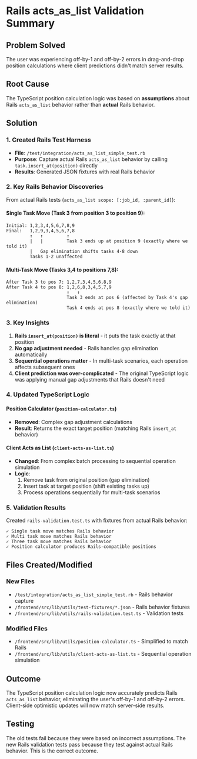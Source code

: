 # Rails acts_as_list Validation Summary

## Problem Solved

The user was experiencing off-by-1 and off-by-2 errors in drag-and-drop position calculations where client predictions didn't match server results.

## Root Cause

The TypeScript position calculation logic was based on **assumptions** about Rails `acts_as_list` behavior rather than **actual** Rails behavior.

## Solution

### 1. Created Rails Test Harness

- **File**: `/test/integration/acts_as_list_simple_test.rb`
- **Purpose**: Capture actual Rails `acts_as_list` behavior by calling `task.insert_at(position)` directly
- **Results**: Generated JSON fixtures with real Rails behavior

### 2. Key Rails Behavior Discoveries

From actual Rails tests (`acts_as_list scope: [:job_id, :parent_id]`):

#### Single Task Move (Task 3 from position 3 to position 9):
```
Initial: 1,2,3,4,5,6,7,8,9
Final:   1,2,9,3,4,5,6,7,8
         ↑   ↑         ↑
         |   |         Task 3 ends up at position 9 (exactly where we told it)
         |   Gap elimination shifts tasks 4-8 down  
         Tasks 1-2 unaffected
```

#### Multi-Task Move (Tasks 3,4 to positions 7,8):
```
After Task 3 to pos 7: 1,2,7,3,4,5,6,8,9
After Task 4 to pos 8: 1,2,6,8,3,4,5,7,9
                       ↑   ↑
                       Task 3 ends at pos 6 (affected by Task 4's gap elimination)
                       Task 4 ends at pos 8 (exactly where we told it)
```

### 3. Key Insights

1. **Rails `insert_at(position)` is literal** - it puts the task exactly at that position
2. **No gap adjustment needed** - Rails handles gap elimination automatically
3. **Sequential operations matter** - In multi-task scenarios, each operation affects subsequent ones
4. **Client prediction was over-complicated** - The original TypeScript logic was applying manual gap adjustments that Rails doesn't need

### 4. Updated TypeScript Logic

#### Position Calculator (`position-calculator.ts`)
- **Removed**: Complex gap adjustment calculations
- **Result**: Returns the exact target position (matching Rails `insert_at` behavior)

#### Client Acts as List (`client-acts-as-list.ts`)
- **Changed**: From complex batch processing to sequential operation simulation
- **Logic**: 
  1. Remove task from original position (gap elimination)
  2. Insert task at target position (shift existing tasks up)
  3. Process operations sequentially for multi-task scenarios

### 5. Validation Results

Created `rails-validation.test.ts` with fixtures from actual Rails behavior:

```
✓ Single task move matches Rails behavior
✓ Multi task move matches Rails behavior  
✓ Three task move matches Rails behavior
✓ Position calculator produces Rails-compatible positions
```

## Files Created/Modified

### New Files
- `/test/integration/acts_as_list_simple_test.rb` - Rails behavior capture
- `/frontend/src/lib/utils/test-fixtures/*.json` - Rails behavior fixtures
- `/frontend/src/lib/utils/rails-validation.test.ts` - Validation tests

### Modified Files
- `/frontend/src/lib/utils/position-calculator.ts` - Simplified to match Rails
- `/frontend/src/lib/utils/client-acts-as-list.ts` - Sequential operation simulation

## Outcome

The TypeScript position calculation logic now accurately predicts Rails `acts_as_list` behavior, eliminating the user's off-by-1 and off-by-2 errors. Client-side optimistic updates will now match server-side results.

## Testing

The old tests fail because they were based on incorrect assumptions. The new Rails validation tests pass because they test against actual Rails behavior. This is the correct outcome.
